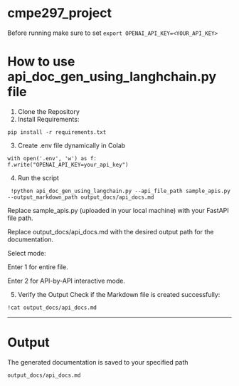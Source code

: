 # cmpe297_project

Before running make sure to set `export OPENAI_API_KEY=<YOUR_API_KEY>`


# How to use api_doc_gen_using_langhchain.py file 

1. Clone the Repository
2. Install Requirements:

```
pip install -r requirements.txt
```

3. Create .env file dynamically in Colab
```
with open('.env', 'w') as f:
f.write("OPENAI_API_KEY=your_api_key")
```
4. Run the script
   
 ```
  !python api_doc_gen_using_langchain.py --api_file_path sample_apis.py --output_markdown_path output_docs/api_docs.md
```

Replace sample_apis.py (uploaded in your local machine) with your FastAPI file path. 

Replace output_docs/api_docs.md with the desired output path for the documentation.

Select mode:

Enter 1 for entire file.

Enter 2 for API-by-API interactive mode.


5. Verify the Output
Check if the Markdown file is created successfully:

```
!cat output_docs/api_docs.md
```

--------------------------------------------------------------------------------------------------------------

# Output

The generated documentation is saved to your specified path
```
output_docs/api_docs.md

```
